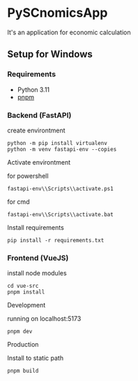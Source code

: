 # PySCnomicsApp
It's an application for economic calculation
## Setup for Windows
 ### Requirements
  - Python 3.11
  - [pnpm](https://pnpm.io/installation)


 ### Backend (FastAPI)
 create environtment
    
    python -m pip install virtualenv
    python -m venv fastapi-env --copies
 Activate environtment
  
  for powershell

    fastapi-env\\Scripts\\activate.ps1
  for cmd
    
    fastapi-env\\Scripts\\activate.bat
 Install requirements
 
    pip install -r requirements.txt
    
 ### Frontend (VueJS)

 install node modules

    cd vue-src
    pnpm install

  Development

  running on localhost:5173
    
    pnpm dev

  Production

  Install to static path

    pnpm build
  
 
